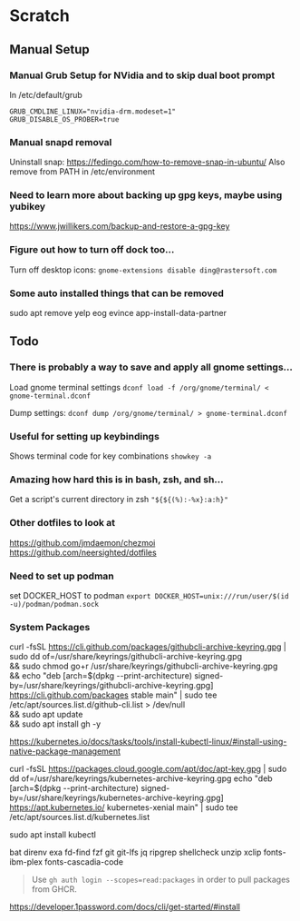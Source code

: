 # Scratch

## Manual Setup

### Manual Grub Setup for NVidia and to skip dual boot prompt
In /etc/default/grub

```
GRUB_CMDLINE_LINUX="nvidia-drm.modeset=1"
GRUB_DISABLE_OS_PROBER=true
```

### Manual snapd removal
Uninstall snap: https://fedingo.com/how-to-remove-snap-in-ubuntu/
Also remove from PATH in /etc/environment

### Need to learn more about backing up gpg keys, maybe using yubikey
https://www.jwillikers.com/backup-and-restore-a-gpg-key

### Figure out how to turn off dock too...
Turn off desktop icons: `gnome-extensions disable ding@rastersoft.com`

### Some auto installed things that can be removed
sudo apt remove yelp eog evince app-install-data-partner

## Todo

### There is probably a way to save and apply all gnome settings...
Load gnome terminal settings
`dconf load -f /org/gnome/terminal/ < gnome-terminal.dconf`

Dump settings:
`dconf dump /org/gnome/terminal/ > gnome-terminal.dconf`

### Useful for setting up keybindings
Shows terminal code for key combinations
`showkey -a`

### Amazing how hard this is in bash, zsh, and sh...
Get a script's current directory in zsh
`"${${(%):-%x}:a:h}"`

### Other dotfiles to look at
https://github.com/jmdaemon/chezmoi
https://github.com/neersighted/dotfiles

### Need to set up podman
set DOCKER_HOST to podman
`export DOCKER_HOST=unix:///run/user/$(id -u)/podman/podman.sock`

### System Packages
curl -fsSL https://cli.github.com/packages/githubcli-archive-keyring.gpg | sudo dd of=/usr/share/keyrings/githubcli-archive-keyring.gpg \
&& sudo chmod go+r /usr/share/keyrings/githubcli-archive-keyring.gpg \
&& echo "deb [arch=$(dpkg --print-architecture) signed-by=/usr/share/keyrings/githubcli-archive-keyring.gpg] https://cli.github.com/packages stable main" | sudo tee /etc/apt/sources.list.d/github-cli.list > /dev/null \
&& sudo apt update \
&& sudo apt install gh -y

https://kubernetes.io/docs/tasks/tools/install-kubectl-linux/#install-using-native-package-management

curl -fsSL https://packages.cloud.google.com/apt/doc/apt-key.gpg | sudo dd of=/usr/share/keyrings/kubernetes-archive-keyring.gpg
echo "deb [arch=$(dpkg --print-architecture) signed-by=/usr/share/keyrings/kubernetes-archive-keyring.gpg] https://apt.kubernetes.io/ kubernetes-xenial main" | sudo tee /etc/apt/sources.list.d/kubernetes.list

sudo apt install kubectl

bat
direnv
exa
fd-find
fzf
git
git-lfs
jq
ripgrep
shellcheck
unzip
xclip
fonts-ibm-plex
fonts-cascadia-code


> Use `gh auth login --scopes=read:packages` in order to pull packages from GHCR.


https://developer.1password.com/docs/cli/get-started/#install

